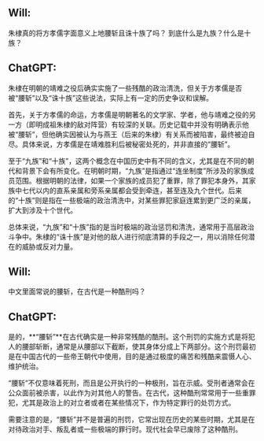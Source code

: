 ## Will:

 朱棣真的将方孝儒字面意义上地腰斩且诛十族了吗？
到底什么是九族？什么是十族？

## ChatGPT:

 朱棣在明朝的靖难之役后确实实施了一些残酷的政治清洗，但关于方孝儒是否被“腰斩”以及“诛十族”这些说法，实际上有一定的历史争议和误解。

首先，关于方孝儒的命运，方孝儒是明朝著名的文学家、学者，他与靖难之役的另一方（即明成祖朱棣的敌对阵营）有较深的关联。历史记载中并没有明确表示他被“腰斩”，但他确实因被认为与燕王（后来的朱棣）有关系而被陷害，最终被迫自尽。具体来说，方孝儒是在靖难胜利后被秘密处死的，并非直接的“腰斩”。

至于“九族”和“十族”，这两个概念在中国历史中有不同的含义，尤其是在不同的朝代和背景下会有所变化。在明朝时期，“九族”是指通过“连坐制度”所涉及的家族成员范围。根据明朝的法律，如果一个家族的成员犯了重罪，除了罪犯本身外，其家族中七代以内的直系亲属和旁系亲属都会受到牵连，甚至连及九个世代。后来的“十族”则是指在一些极端的政治清洗中，对某些罪犯家庭连累到更广泛的亲属，扩大到涉及十个世代。

总体来说，“九族”和“十族”指的是当时极端的政治惩罚和清洗，通常用于高层政治斗争中。朱棣的“诛十族”是对他的敌人进行彻底清算的手段之一，用以消除任何潜在的威胁或反对力量。

## Will:

 中文里面常说的腰斩，在古代是一种酷刑吗？

## ChatGPT:

 是的，**“腰斩”**在古代确实是一种非常残酷的酷刑。这个刑罚的实施方式是将犯人的腰部斩断，通常是从腰部以下截断，使其身体分成上下两部分。这个刑罚最初是在中国古代的一些帝王朝代中使用，目的是通过极度的痛苦和残酷来震慑人心、维护统治。

“腰斩”不仅意味着死刑，而且是公开执行的一种极刑，旨在示威。受刑者通常会在公众面前被杀害，以此作为对其他人的警告。在古代，这种酷刑常常用于一些重罪犯，尤其是政治上的对立者或者在某些情况下，作为特定罪行的处罚方式。

需要注意的是，“腰斩”并不是普遍的刑罚，它常出现在历史的某些时期，尤其是在对待政治对手、叛乱者或一些极端的罪行时。现代社会早已废除了这种酷刑。

